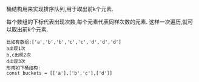 桶结构用来实现排序队列,用于取出前k个元素.

每个数组的下标代表出现次数,每个元素代表同样次数的元素.
这样一次遍历,就可以取出前k个元素.

    比如有数组:['a','b','b','c','c','d','d','d']
    a出现1次
    b,c出现2次
    d出现3次
    形成如下桶结构:
    const buckets = [['a'],['b','c'],['d']]